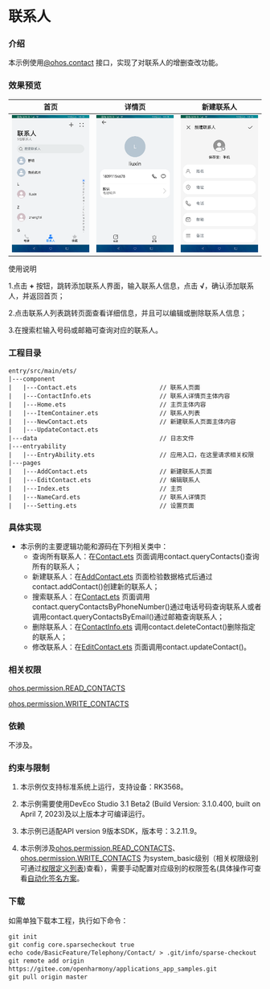 # 联系人

### 介绍

本示例使用[@ohos.contact](https://gitee.com/openharmony/docs/blob/master/zh-cn/application-dev/reference/apis/js-apis-contact.md)
接口，实现了对联系人的增删查改功能。

### 效果预览

|首页|详情页|新建联系人|
|-----|-----|-----|
|![](screenshots/device/main.png) |![](screenshots/device/details.png)|![](screenshots/device/add.png)|

使用说明

1.点击 **+** 按钮，跳转添加联系人界面，输入联系人信息，点击 **√**，确认添加联系人，并返回首页；

2.点击联系人列表跳转页面查看详细信息，并且可以编辑或删除联系人信息；

3.在搜索栏输入号码或邮箱可查询对应的联系人。

### 工程目录
```
entry/src/main/ets/
|---component
|   |---Contact.ets                       // 联系人页面
|   |---ContactInfo.ets                   // 联系人详情页主体内容
|   |---Home.ets                          // 主页主体内容
|   |---ItemContainer.ets                 // 联系人列表
|   |---NewContact.ets                    // 新建联系人页面主体内容
|   |---UpdateContact.ets
|---data                                  // 日志文件
|---entryability                          
|   |---EntryAbility.ets                  // 应用入口，在这里请求相关权限
|---pages
|   |---AddContact.ets                    // 新建联系人页面
|   |---EditContact.ets                   // 编辑联系人
|   |---Index.ets                         // 主页
|   |---NameCard.ets                      // 联系人详情页
|   |---Setting.ets                       // 设置页面
```

### 具体实现
* 本示例的主要逻辑功能和源码在下列相关类中：
  * 查询所有联系人：在[Contact.ets](https://gitee.com/openharmony/applications_app_samples/blob/master/code/BasicFeature/Telephony/Contact/entry/src/main/ets/component/Contact.ets)
    页面调用contact.queryContacts()查询所有的联系人；
  * 新建联系人：在[AddContact.ets](https://gitee.com/openharmony/applications_app_samples/blob/master/code/BasicFeature/Telephony/Contact/entry/src/main/ets/pages/AddContact.ets)
    页面检验数据格式后通过contact.addContact()创建新的联系人；
  * 搜索联系人：在[Contact.ets](https://gitee.com/openharmony/applications_app_samples/blob/master/code/BasicFeature/Telephony/Contact/entry/src/main/ets/component/Contact.ets)
    页面调用contact.queryContactsByPhoneNumber()通过电话号码查询联系人或者调用contact.queryContactsByEmail()通过邮箱查询联系人；
  * 删除联系人：在[ContactInfo.ets](https://gitee.com/openharmony/applications_app_samples/blob/master/code/BasicFeature/Telephony/Contact/entry/src/main/ets/component/ContactInfo.ets)
    调用contact.deleteContact()删除指定的联系人；
  * 修改联系人：在[EditContact.ets](https://gitee.com/openharmony/applications_app_samples/blob/master/code/BasicFeature/Telephony/Contact/entry/src/main/ets/pages/EditContact.ets)
    页面调用contact.updateContact()。

### 相关权限

[ohos.permission.READ_CONTACTS](https://gitee.com/openharmony/docs/blob/master/zh-cn/application-dev/security/permission-list.md)

[ohos.permission.WRITE_CONTACTS](https://gitee.com/openharmony/docs/blob/master/zh-cn/application-dev/security/permission-list.md)

### 依赖

不涉及。

### 约束与限制

1. 本示例仅支持标准系统上运行，支持设备：RK3568。

2. 本示例需要使用DevEco Studio 3.1 Beta2 (Build Version: 3.1.0.400, built on April 7, 2023)及以上版本才可编译运行。

3. 本示例已适配API version 9版本SDK，版本号：3.2.11.9。

4. 本示例涉及[ohos.permission.READ_CONTACTS](https://gitee.com/openharmony/docs/blob/master/zh-cn/application-dev/security/permission-list.md)、[ohos.permission.WRITE_CONTACTS](https://gitee.com/openharmony/docs/blob/master/zh-cn/application-dev/security/permission-list.md) 为system_basic级别（相关权限级别可通过[权限定义列表](https://gitee.com/openharmony/docs/blob/master/zh-cn/application-dev/security/permission-list.md))查看），需要手动配置对应级别的权限签名(具体操作可查看[自动化签名方案](https://docs.openharmony.cn/pages/v3.2/zh-cn/application-dev/security/hapsigntool-overview.md/)。

### 下载

如需单独下载本工程，执行如下命令：

```
git init
git config core.sparsecheckout true
echo code/BasicFeature/Telephony/Contact/ > .git/info/sparse-checkout
git remote add origin https://gitee.com/openharmony/applications_app_samples.git
git pull origin master
```